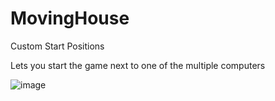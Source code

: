 # MovingHouse
Custom Start Positions

Lets you start the game next to one of the multiple computers


![image](https://github.com/The-Graze/MovingHouse/assets/82724623/80a86a30-af82-4f7a-93ab-b8afec797c99)
